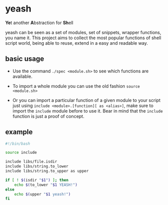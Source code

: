 # yeash
**Ye**t another **A**bstraction for **Sh**ell

yeash can be seen as a set of modules, set of snippets, wrapper functions, you name it. This project aims to collect the most popular functions of shell script world, being able to reuse, extend in a easy and readable way.

## basic usage
- Use the command ```./spec <module.sh>``` to see which functions are available.

- To import a whole module you can use the old fashion ```source <module.sh>```

- Or you can import a particular function of a given module to your script just using ```include <module>.[function][ as <alias>]```, make sure to import the ```include``` module before to use it. Bear in mind that the ```include``` function is just a proof of concept.


## example

```sh
#!/bin/bash

source include

include libs/file.isdir
include libs/string.to_lower
include libs/string.to_upper as upper

if [ ! $(isdir "$1") ]; then
    echo $(to_lower "$1 YEASH!")
else
    echo $(upper "$1 yeash!")
fi

```

